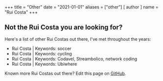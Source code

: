 +++
title = "Other"
date = "2021-01-01"
aliases = ["other"]
[ author ]
  name = "Rui Costa"
+++

## Not the Rui Costa you are looking for?

Here's a list of other Rui Costas out there, I've met throughout the years:


* Rui Costa | Keywords: soccer
* Rui Costa | Keywords: cycling
* Rui Costa | Keywords: Codavel, Streambolico, network coding
* Rui Costa | Keywords: Ubiwhere


Known more Rui Costas out there? Edit this page on [GitHub](https://github.com/tallis/ruicosta.io/blob/master/content/other.md).
